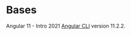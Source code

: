 # Bases

Angular 11 - Intro 2021 [Angular CLI](https://github.com/angular/angular-cli) version 11.2.2.
